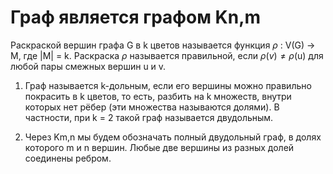 # Граф является графом Kn,m
Раскраской вершин графа G в k цветов называется функция $\rho$ : V(G) $\to$ M, где |M| = k. Раскраска $\rho$ называется правильной, если $\rho(v)  \ne \rho$(u) для любой пары смежных вершин u и v.

1) Граф называется k-дольным, если его вершины можно правильно покрасить в k цветов, то есть, разбить на k множеств, внутри которых нет рёбер (эти множества называются долями). В частности, при k = 2 такой граф называется двудольным.

2) Через Km,n мы будем обозначать полный двудольный граф, в долях которого m и n вершин. Любые две вершины из разных долей соединены ребром.
